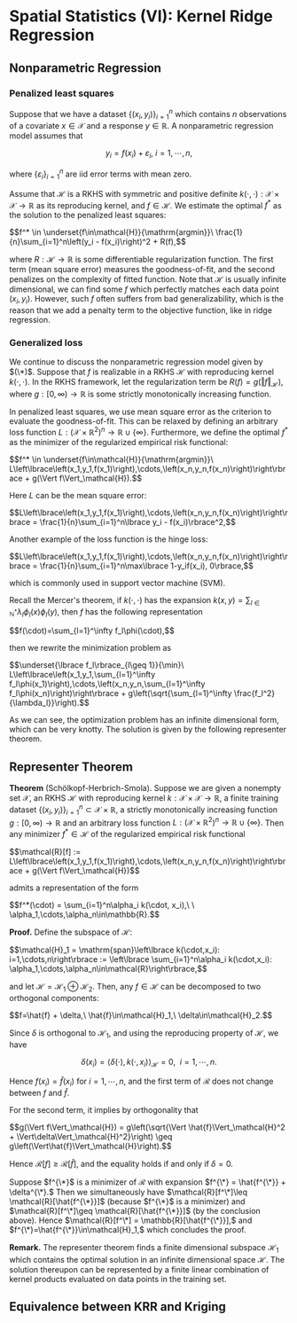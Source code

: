 # Spatial Statistics (VI): Kernel Ridge Regression
## Nonparametric Regression
### Penalized least squares
Suppose that we have a dataset $\lbrace (x_i,y_i)\rbrace_{i=1}^n$ which contains $n$ observations of a covariate $x\in\mathcal{X}$ and a response $y\in\mathbb{R}.$ A nonparametric regression model assumes that

$$y_i = f(x_i) + \varepsilon_i,\ i=1,\cdots,n,\tag{*}$$

where $\lbrace\varepsilon_i\rbrace_{i=1}^n$ are iid error terms with mean zero. 

Assume that $\mathcal{H}$ is a RKHS with symmetric and positive definite $k(\cdot,\cdot):\mathcal{X}\times\mathcal{X}\to\mathbb{R}$ as its reproducing kernel, and $f\in\mathcal{H}.$ We estimate the optimal $f^*$ as the solution to the penalized least squares:
<p>
  $$f^* \in \underset{f\in\mathcal{H}}{\mathrm{argmin}}\ \frac{1}{n}\sum_{i=1}^n\left(y_i - f(x_i)\right)^2 + R(f),$$
</p>

where $R:\mathcal{H}\to\mathbb{R}$ is some differentiable regularization function. The first term (mean square error) measures the goodness-of-fit, and the second penalizes on the complexity of fitted function. Note that $\mathcal{H}$ is usually infinite dimensional, we can find some $f$ which perfectly matches each data point $(x_i,y_i)$. However, such $f$ often suffers from bad generalizability, which is the reason that we add a penalty term to the objective function, like in ridge regression.

### Generalized loss
We continue to discuss the nonparametric regression model given by $(\*)$. Suppose that $f$ is realizable in a RKHS $\mathcal{H}$ with reproducing kernel $k(\cdot,\cdot)$. In the RKHS framework, let the regularization term be $R(f)=g(\Vert f\Vert_\mathcal{H}),$ where $g:[0,\infty)\to\mathbb{R}$ is some strictly monotonically increasing function.

In penalized least squares, we use mean square error as the criterion to evaluate the goodness-of-fit. This can be relaxed by defining an arbitrary loss function $L:(\mathcal{X}\times\mathbb{R}^2)^n \to \mathbb{R}\cup\lbrace\infty\rbrace.$  Furthermore, we define the optimal $f^*$ as the minimizer of the regularized empirical risk functional:

<p>
  $$f^* \in \underset{f\in\mathcal{H}}{\mathrm{argmin}}\ L\left\lbrace\left(x_1,y_1,f(x_1)\right),\cdots,\left(x_n,y_n,f(x_n)\right)\right\rbrace + g(\Vert f\Vert_\mathcal{H}).$$
</p>

Here $L$ can be the mean square error:
<p>
  $$L\left\lbrace\left(x_1,y_1,f(x_1)\right),\cdots,\left(x_n,y_n,f(x_n)\right)\right\rbrace = \frac{1}{n}\sum_{i=1}^n\lbrace y_i - f(x_i)\rbrace^2,$$
</p>

Another example of the loss function is the hinge loss:
<p>
  $$L\left\lbrace\left(x_1,y_1,f(x_1)\right),\cdots,\left(x_n,y_n,f(x_n)\right)\right\rbrace = \frac{1}{n}\sum_{i=1}^n\max\lbrace 1-y_if(x_i), 0\rbrace,$$
</p>
which is commonly used in support vector machine (SVM).

Recall the Mercer's theorem, if $k(\cdot,\cdot)$ has the expansion $k(x,y)=\sum_{l\in\mathbb{N}^*}\lambda_l\phi_l(x)\phi_l(y),$ then $f$ has the following representation
<p>
  $$f(\cdot)=\sum_{l=1}^\infty f_l\phi(\cdot),$$
</p>

then we rewrite the minimization problem as
<p>
  $$\underset{\lbrace f_l\rbrace_{l\geq 1}}{\min}\ L\left\lbrace\left(x_1,y_1,\sum_{l=1}^\infty f_l\phi(x_1)\right),\cdots,\left(x_n,y_n,\sum_{l=1}^\infty f_l\phi(x_n)\right)\right\rbrace + g\left(\sqrt{\sum_{l=1}^\infty \frac{f_l^2}{\lambda_l}}\right).$$
</p>

As we can see, the optimization problem has an infinite dimensional form, which can be very knotty. The solution is given by the following representer theorem.

## Representer Theorem
**Theorem** (Schölkopf-Herbrich-Smola). Suppose we are given a nonempty set $\mathcal{X}$, an RKHS $\mathcal{H}$ with reproducing kernel $k:\mathcal{X}\times\mathcal{X}\to\mathbb{R},$ a
finite training dataset $\lbrace(x_i, y_i)\rbrace_{i=1}^n\subset\mathcal{X}\times\mathbb{R},$ a strictly monotonically increasing function  $g:[0,\infty)\to\mathbb{R}$ and an arbitrary loss function $L:(\mathcal{X}\times\mathbb{R}^2)^n \to \mathbb{R}\cup\lbrace\infty\rbrace.$ Then any minimizer $f^*\in\mathcal{H}$ of the regularized empirical risk functional
<p>
  $$\mathcal{R}[f] := L\left\lbrace\left(x_1,y_1,f(x_1)\right),\cdots,\left(x_n,y_n,f(x_n)\right)\right\rbrace + g(\Vert f\Vert_\mathcal{H})$$
</p>

admits a representation of the form
<p>
  $$f^*(\cdot) = \sum_{i=1}^n\alpha_i k(\cdot, x_i),\ \ \alpha_1,\cdots,\alpha_n\in\mathbb{R}.$$
</p>

**Proof.** Define the subspace of $\mathcal{H}$:
<p>
  $$\mathcal{H}_1 = \mathrm{span}\left\lbrace k(\cdot,x_i): i=1,\cdots,n\right\rbrace := \left\lbrace \sum_{i=1}^n\alpha_i k(\cdot,x_i): \alpha_1,\cdots,\alpha_n\in\mathcal{R}\right\rbrace,$$
</p>

and let $\mathcal{H}=\mathcal{H}_1\oplus\mathcal{H}_2.$ Then, any $f\in\mathcal{H}$ can be decomposed to two orthogonal components:
<p>
  $$f=\hat{f} + \delta,\ \hat{f}\in\mathcal{H}_1,\ \delta\in\mathcal{H}_2.$$
</p>

Since $\delta$ is orthogonal to $\mathcal{H}_1,$ and using the reproducing property of $\mathcal{H},$ we have

$$\delta(x_i) = \langle\delta(\cdot), k(\cdot,x_i)\rangle_\mathcal{H} = 0,\ \ i=1,\cdots,n.$$

Hence $f(x_i)=\hat{f}(x_i)$ for $i=1,\cdots,n,$ and the first term of $\mathcal{R}$ does not change between $f$ and $\hat{f}.$

For the second term, it implies by orthogonality that
<p>
  $$g(\Vert f\Vert_\mathcal{H}) = g\left(\sqrt{\Vert \hat{f}\Vert_\mathcal{H}^2 + \Vert\delta\Vert_\mathcal{H}^2}\right) \geq g\left(\Vert\hat{f}\Vert_\mathcal{H}\right).$$
</p>

Hence $\mathcal{R}[f]\geq\mathcal{R}[\hat{f}]$, and the equality holds if and only if $\delta = 0.$ 

Suppose $f^{\*}$ is a minimizer of $\mathcal{R}$ with expansion $f^{\*} = \hat{f^{\*}} + \delta^{\*}.$ Then we simultaneously have $\mathcal{R}[f^\*]\leq \mathcal{R}[\hat{f^{\*}}]$ (because $f^{\*}$ is a minimizer) and $\mathcal{R}[f^\*]\geq \mathcal{R}[\hat{f^{\*}}]$ (by the conclusion above). Hence $\mathcal{R}[f^\*] = \mathbb{R}[\hat{f^{\*}}],$ and
$f^{\*}=\hat{f^{\*}}\in\mathcal{H}_1,$ which concludes the proof.

**Remark.** The representer theorem finds a finite dimensional subspace $\mathcal{H}_1$ which contains the optimal solution in an infinite dimensional space $\mathcal{H}.$ The solution thereupon can be represented by a finite linear combination of kernel products evaluated on data points in the training set.


## Equivalence between KRR and Kriging

